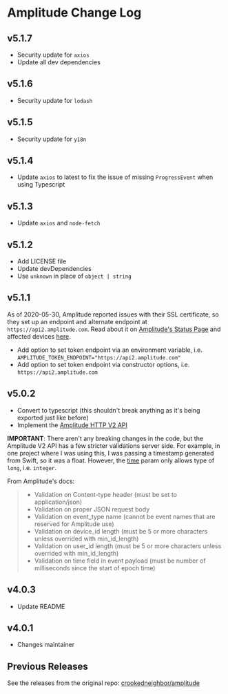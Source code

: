# Amplitude Change Log

## v5.1.7
- Security update for `axios`
- Update all dev dependencies

## v5.1.6
- Security update for `lodash`

## v5.1.5
- Security update for `y18n` 

## v5.1.4
- Update `axios` to latest to fix the issue of missing `ProgressEvent` when using Typescript

## v5.1.3

- Update `axios` and `node-fetch`

## v5.1.2

- Add LICENSE file
- Update devDependencies
- Use `unknown` in place of `object | string`

## v5.1.1

As of 2020-05-30, Amplitude reported issues with their SSL certificate, so they set up an endpoint and alternate endpoint at `https://api2.amplitude.com`. Read about it on [Amplitude's Status Page](https://status.amplitude.com/incidents/lf2pwqnyrn6s) and affected devices [here](https://calnetweb.berkeley.edu/calnet-technologists/incommon-sectigo-certificate-service/addtrust-external-root-expiration-may-2020).

- Add option to set token endpoint via an environment variable, i.e. `AMPLITUDE_TOKEN_ENDPOINT="https://api2.amplitude.com"`
- Add option to set token endpoint via constructor options, i.e. `https://api2.amplitude.com`

## v5.0.2

- Convert to typescript (this shouldn't break anything as it's being exported just like before)
- Implement the [Amplitude HTTP V2 API](https://developers.amplitude.com/docs/http-api-v2)

**IMPORTANT**: There aren't any breaking changes in the code, but the Amplitude V2 API has a few stricter validations server side. For example, in one project where I was using this, I was passing a timestamp generated from Swift, so it was a float. However, the [time](https://developers.amplitude.com/docs/http-api-v2#parameters) param only allows type of `long`, i.e. `integer`.

From Amplitude's docs:

> - Validation on Content-type header (must be set to application/json)
> - Validation on proper JSON request body
> - Validation on event_type name (cannot be event names that are reserved for Amplitude use)
> - Validation on device_id length (must be 5 or more characters unless overrided with min_id_length)
> - Validation on user_id length (must be 5 or more characters unless overrided with min_id_length)
> - Validation on time field in event payload (must be number of milliseconds since the start of epoch time)

## v4.0.3

- Update README

## v4.0.1

- Changes maintainer

## Previous Releases

See the releases from the original repo: [crookedneighbor/amplitude](https://github.com/crookedneighbor/amplitude/releases)
